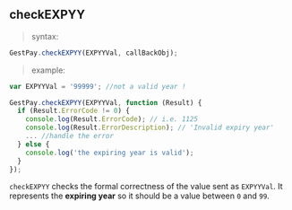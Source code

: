 ## checkEXPYY

> syntax: 

```javascript
GestPay.checkEXPYY(EXPYYVal, callBackObj);
```

> example:

```javascript
var EXPYYVal = '99999'; //not a valid year ! 

GestPay.checkEXPYY(EXPYYVal, function (Result) {
  if (Result.ErrorCode != 0) {
    console.log(Result.ErrorCode); // i.e. 1125
    console.log(Result.ErrorDescription); // 'Invalid expiry year'
    ... //handle the error
  } else {
    console.log('the expiring year is valid'); 
  }
});
```

`checkEXPYY` checks the formal correctness of the value sent as `EXPYYVal`. It represents the **expiring year** so it should be a value between `0` and `99`. 